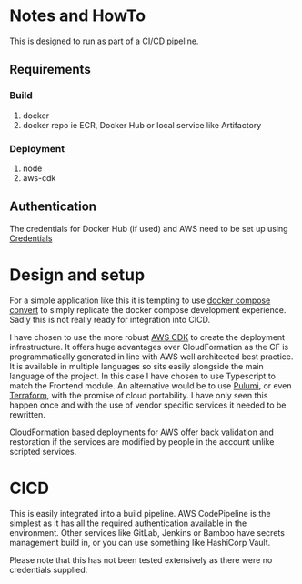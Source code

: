 # Notes and HowTo 
This is designed to run as part of a CI/CD pipeline.

## Requirements
### Build
1. docker
2. docker repo ie ECR, Docker Hub or local service like Artifactory

### Deployment
1. node
2. aws-cdk

## Authentication
The credentials for Docker Hub (if used) and AWS need to be set up using
[Credentials](https://docs.docker.com/cloud/ecs-integration/)

# Design and setup

For a simple application like this it is tempting to use [docker compose convert](https://docs.docker.com/engine/reference/commandline/compose_convert/) to simply replicate the docker compose development experience. Sadly this is not really ready for integration into CICD.

I have chosen to use the more robust [AWS CDK](https://aws.amazon.com/cdk/) to create the deployment infrastructure. It offers huge advantages over CloudFormation as the CF is programmatically generated in line with AWS well architected best practice. It is available in multiple languages so sits easily alongside the main language of the project. In this case I have chosen to use Typescript to match the Frontend module.
An alternative would be to use [Pulumi](https://www.pulumi.com), or even [Terraform](https://www.terraform.io), with the promise of cloud portability. I have only seen this happen once and with the use of vendor specific services it needed to be rewritten.

CloudFormation based deployments for AWS offer back validation and restoration if the services are modified by people in the account unlike scripted services.

# CICD
This is easily integrated into a build pipeline. AWS CodePipeline is the simplest as it has all the required authentication available in the environment. Other services like GitLab, Jenkins or Bamboo have secrets management build in, or you can use something like HashiCorp Vault.

Please note that this has not been tested extensively as there were no credentials supplied.